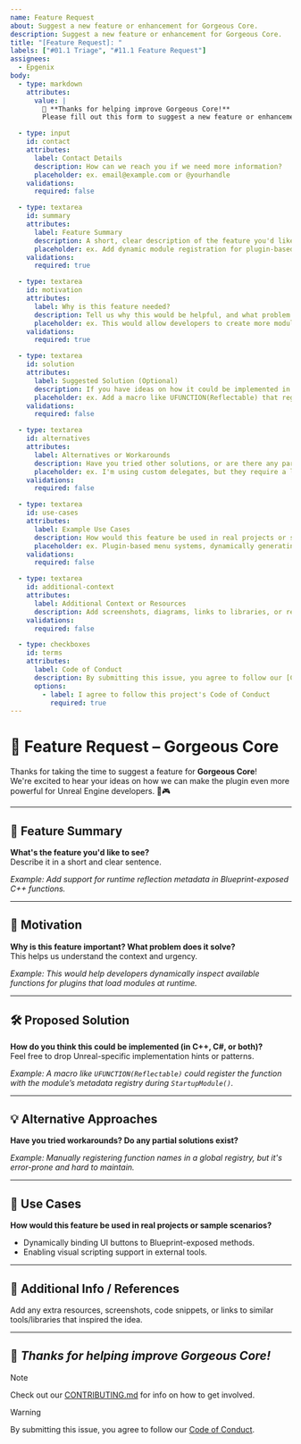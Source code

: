 ```yaml
---
name: Feature Request
about: Suggest a new feature or enhancement for Gorgeous Core.
description: Suggest a new feature or enhancement for Gorgeous Core.
title: "[Feature Request]: "
labels: ["#01.1 Triage", "#11.1 Feature Request"]
assignees:
  - Epgenix
body:
  - type: markdown
    attributes:
      value: |
        🙌 **Thanks for helping improve Gorgeous Core!**  
        Please fill out this form to suggest a new feature or enhancement for the plugin. The more detail, the better! 💡

  - type: input
    id: contact
    attributes:
      label: Contact Details
      description: How can we reach you if we need more information?
      placeholder: ex. email@example.com or @yourhandle
    validations:
      required: false

  - type: textarea
    id: summary
    attributes:
      label: Feature Summary
      description: A short, clear description of the feature you'd like to see.
      placeholder: ex. Add dynamic module registration for plugin-based systems
    validations:
      required: true

  - type: textarea
    id: motivation
    attributes:
      label: Why is this feature needed?
      description: Tell us why this would be helpful, and what problem it solves.
      placeholder: ex. This would allow developers to create more modular plugin architectures...
    validations:
      required: true

  - type: textarea
    id: solution
    attributes:
      label: Suggested Solution (Optional)
      description: If you have ideas on how it could be implemented in C++, C#, or Unreal Engine – share them here!
      placeholder: ex. Add a macro like UFUNCTION(Reflectable) that registers methods to a global metadata registry.
    validations:
      required: false

  - type: textarea
    id: alternatives
    attributes:
      label: Alternatives or Workarounds
      description: Have you tried other solutions, or are there any partial workarounds that exist?
      placeholder: ex. I'm using custom delegates, but they require a lot of boilerplate and manual linking.
    validations:
      required: false

  - type: textarea
    id: use-cases
    attributes:
      label: Example Use Cases
      description: How would this feature be used in real projects or scenarios?
      placeholder: ex. Plugin-based menu systems, dynamically generating UI from reflected functions, etc.
    validations:
      required: false

  - type: textarea
    id: additional-context
    attributes:
      label: Additional Context or Resources
      description: Add screenshots, diagrams, links to libraries, or references that inspired the feature.
    validations:
      required: false

  - type: checkboxes
    id: terms
    attributes:
      label: Code of Conduct
      description: By submitting this issue, you agree to follow our [Code of Conduct](./CODE_OF_CONDUCT.md).
      options:
        - label: I agree to follow this project's Code of Conduct
          required: true
---
```


<!-- FEATURE REQUEST TEMPLATE -->

# 🌟 Feature Request – Gorgeous Core

Thanks for taking the time to suggest a feature for **Gorgeous Core**!  
We're excited to hear your ideas on how we can make the plugin even more powerful for Unreal Engine developers. 💬🎮

---

## 📌 Feature Summary

**What's the feature you'd like to see?**  
Describe it in a short and clear sentence.

_Example: Add support for runtime reflection metadata in Blueprint-exposed C++ functions._

---

## 🧠 Motivation

**Why is this feature important? What problem does it solve?**  
This helps us understand the context and urgency.

_Example: This would help developers dynamically inspect available functions for plugins that load modules at runtime._

---

## 🛠️ Proposed Solution

**How do you think this could be implemented (in C++, C#, or both)?**  
Feel free to drop Unreal-specific implementation hints or patterns.

_Example: A macro like `UFUNCTION(Reflectable)` could register the function with the module’s metadata registry during `StartupModule()`._

---

## 💡 Alternative Approaches

**Have you tried workarounds? Do any partial solutions exist?**

_Example: Manually registering function names in a global registry, but it's error-prone and hard to maintain._

---

## 🧪 Use Cases

**How would this feature be used in real projects or sample scenarios?**

- Dynamically binding UI buttons to Blueprint-exposed methods.
- Enabling visual scripting support in external tools.

---

## 📎 Additional Info / References

Add any extra resources, screenshots, code snippets, or links to similar tools/libraries that inspired the idea.

---

## 🙌 _Thanks for helping improve Gorgeous Core!_

> [!NOTE]
> Check out our [CONTRIBUTING.md](https://github.com/Epic-Nova/Gorgeous-Core/blob/master/.github/CONTRIBUTING.md) for info on how to get involved.

> [!WARNING]
> By submitting this issue, you agree to follow our [Code of Conduct](https://github.com/Epic-Nova/Gorgeous-Core/blob/master/CODE_OF_CONDUCT.md).